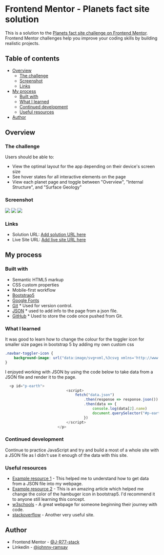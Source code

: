 # Frontend Mentor - Planets fact site solution

This is a solution to the [Planets fact site challenge on Frontend Mentor](https://www.frontendmentor.io/challenges/planets-fact-site-gazqN8w_f). Frontend Mentor challenges help you improve your coding skills by building realistic projects. 

## Table of contents

- [Overview](#overview)
  - [The challenge](#the-challenge)
  - [Screenshot](#screenshot)
  - [Links](#links)
- [My process](#my-process)
  - [Built with](#built-with)
  - [What I learned](#what-i-learned)
  - [Continued development](#continued-development)
  - [Useful resources](#useful-resources)
- [Author](#author)



## Overview

### The challenge

Users should be able to:

- View the optimal layout for the app depending on their device's screen size
- See hover states for all interactive elements on the page
- View each planet page and toggle between "Overview", "Internal Structure", and "Surface Geology"

### Screenshot

![](assets/images/planets-responsive.png)
![](assets/images/Screenshot-900px.png)
![](assets/images/Screenshot-300px.png)

### Links

- Solution URL: [Add solution URL here](https://your-solution-url.com)
- Live Site URL: [Add live site URL here](https://j-r77-stack.github.io/planets-fact-site/index.html)

## My process

### Built with

- Semantic HTML5 markup
- CSS custom properties
- Mobile-first workflow
- [Bootstrap5](https://getbootstrap.com/)
- [Google Fonts](https://fonts.google.com/)
- [Git](https://git-scm.com/)
      * Used for version control.
- [JSON](https://www.json.org/json-en.html)
      * used to add info to the page from a json file. 
- [GitHub](https://github.com/)
      * Used to store the code once pushed from Git. 


### What I learned

It was good to learn how to change the colour for the toggler icon for smaller size pages in bootstrap 5 by adding my own custom css
```css
.navbar-toggler-icon {
    background-image: url("data:image/svg+xml,%3csvg xmlns='http://www.w3.org/2000/svg' viewBox='0 0 30 30'%3e%3cpath stroke='rgba%28255, 255, 255, 1%29' stroke-linecap='round' stroke-miterlimit='10' stroke-width='2' d='M4 7h22M4 15h22M4 23h22'/%3e%3c/svg%3e")
}
```
I enjoyed working with JSON by using the code below to take data from a JSON file and render it to the page. 
```js
  <p id="p-earth">
                            <script>
                                fetch("data.json")
                                    .then(response => response.json())
                                    .then(data => {
                                        console.log(data[2].name)
                                        document.querySelector("#p-earth").innerText = data[2].structure.content
                                    })
                            </script>
                        </p>
```

### Continued development

Continue to practice JavaScript and try and build a most of a whole site with a JSON file as I didn't use it enough of the data with this site.

### Useful resources

- [Example resource 1](https://www.youtube.com/watch?v=C3dfjyft_m4) - This helped me to understand how to get data from a JSON file into my webpage. 
- [Example resource 2](https://www.youtube.com/watch?v=45QSuJaHEss) - This is an amazing article which helped me change the color of the hambuger icon in bootstrap5. I'd recommend it to anyone still learning this concept.
- [w3schools](https://www.w3schools.com/) - A great webpage for someone beginning their journey with code.
- [stackoverflow](https://stackoverflow.com/) - Another very useful site.


## Author

- Frontend Mentor - [@J-R77-stack](https://www.frontendmentor.io/profile/J-R77-stack)
- Linkedin - [@johnny-ramsay](https://www.linkedin.com/in/johnny-ramsay-developer/)



